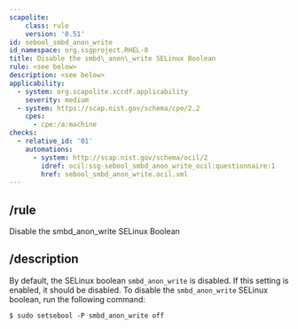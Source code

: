 ```yaml
---
scapolite:
    class: rule
    version: '0.51'
id: sebool_smbd_anon_write
id_namespace: org.ssgproject.RHEL-8
title: Disable the smbd\_anon\_write SELinux Boolean
rule: <see below>
description: <see below>
applicability:
  - system: org.scapolite.xccdf.applicability
    severity: medium
  - system: https://scap.nist.gov/schema/cpe/2.2
    cpes:
      - cpe:/a:machine
checks:
  - relative_id: '01'
    automations:
      - system: http://scap.nist.gov/schema/ocil/2
        idref: ocil:ssg-sebool_smbd_anon_write_ocil:questionnaire:1
        href: sebool_smbd_anon_write.ocil.xml
---
```



## /rule

Disable the smbd\_anon\_write SELinux Boolean

## /description

By
default, the SELinux boolean `smbd_anon_write` is disabled. If this
setting is enabled, it should be disabled. To disable the
`smbd_anon_write` SELinux boolean, run the following command:

``` 
$ sudo setsebool -P smbd_anon_write off
```
